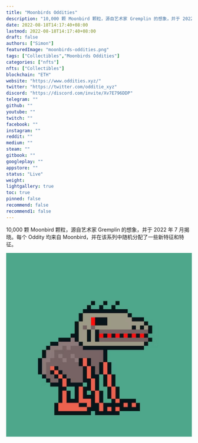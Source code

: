 ```yaml
---
title: "Moonbirds Oddities"
description: "10,000 颗 Moonbird 颗粒，源自艺术家 Gremplin 的想象，并于 2022 年 7 月揭晓。每个 Oddity 均来自 Moonbird，并在该系列中随机分配了一些新特征和特征。"
date: 2022-08-18T14:17:40+08:00
lastmod: 2022-08-18T14:17:40+08:00
draft: false
authors: ["Simon"]
featuredImage: "moonbirds-oddities.png"
tags: ["Collectibles","Moonbirds Oddities"]
categories: ["nfts"]
nfts: ["Collectibles"]
blockchain: "ETH"
website: "https://www.oddities.xyz/"
twitter: "https://twitter.com/odditie_xyz"
discord: "https://discord.com/invite/Xv7E796DDP"
telegram: ""
github: ""
youtube: ""
twitch: ""
facebook: ""
instagram: ""
reddit: ""
medium: ""
steam: ""
gitbook: ""
googleplay: ""
appstore: ""
status: "Live"
weight: 
lightgallery: true
toc: true
pinned: false
recommend: false
recommend1: false
---
```

10,000 颗 Moonbird 颗粒，源自艺术家 Gremplin 的想象，并于 2022 年 7 月揭晓。每个 Oddity 均来自 Moonbird，并在该系列中随机分配了一些新特征和特征。

![配图](20220818152318.png)